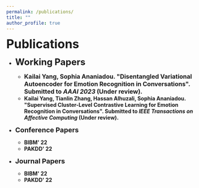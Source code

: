 ```yaml
---
permalink: /publications/
title: ""
author_profile: true
---
```



<b><font size=6>Publications</font>

* <b><font size=5>Working Papers</font>
  * <font size=3><b>Kailai Yang</b>, Sophia Ananiadou. "Disentangled Variational Autoencoder for Emotion Recognition in Conversations". Submitted to <i>AAAI 2023</i> (Under review).</font>
  * <b>Kailai Yang</b>, Tianlin Zhang, Hassan Alhuzali, Sophia Ananiadou. "Supervised Cluster-Level Contrastive Learning for Emotion Recognition in Conversations". Submitted to <i>IEEE Transactions on Affective Computing</i> (Under review).

* <b><font size=4>Conference Papers</font>
  * BIBM' 22
  * PAKDD' 22

* <b><font size=4>Journal Papers</font>
  * BIBM' 22
  * PAKDD' 22
